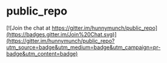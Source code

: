 # public_repo

[![Join the chat at https://gitter.im/hunnymunch/public_repo](https://badges.gitter.im/Join%20Chat.svg)](https://gitter.im/hunnymunch/public_repo?utm_source=badge&utm_medium=badge&utm_campaign=pr-badge&utm_content=badge)
